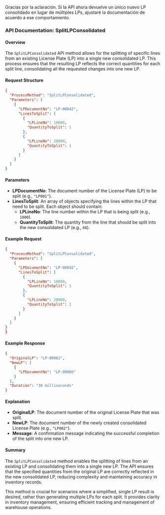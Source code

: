 Gracias por la aclaración. Si la API ahora devuelve un único nuevo LP consolidado en lugar de múltiples LPs, ajustaré la documentación de acuerdo a ese comportamiento.

### API Documentation: SplitLPConsolidated

#### Overview
The `SplitLPConsolidated` API method allows for the splitting of specific lines from an existing License Plate (LP) into a single new consolidated LP. This process ensures that the resulting LP reflects the correct quantities for each split line, consolidating all the requested changes into one new LP.

#### Request Structure
```json
{
  "ProcessMethod": "SplitLPConsolidated",
  "Parameters": [
    {
      "LPDocumentNo": "LP-00042",
      "LinesToSplit": [
        {
          "LPLineNo": 10000,
          "QuantityToSplit": 1
        },
        {
          "LPLineNo": 20000,
          "QuantityToSplit": 1
        }
      ]
    }
  ]
}
```

#### Parameters
- **LPDocumentNo**: The document number of the License Plate (LP) to be split (e.g., `"LP001"`).
- **LinesToSplit**: An array of objects specifying the lines within the LP that need to be split. Each object should contain:
  - **LPLineNo**: The line number within the LP that is being split (e.g., `1000`).
  - **QuantityToSplit**: The quantity from the line that should be split into the new consolidated LP (e.g., `60`).

#### Example Request
```json
{
  "ProcessMethod": "SplitLPConsolidated",
  "Parameters": [
    {
      "LPDocumentNo": "LP-00042",
      "LinesToSplit": [
        {
          "LPLineNo": 10000,
          "QuantityToSplit": 1
        },
        {
          "LPLineNo": 20000,
          "QuantityToSplit": 1
        }
      ]
    }
  ]
}
}
```

#### Example Response
```json
{
  "OriginalLP": "LP-00062",
  "NewLP": [
    {
      "LPDocumentNo": "LP-00066"
    }
  ],
  "Duration": "30 milliseconds"
}
```

#### Explanation
- **OriginalLP**: The document number of the original License Plate that was split.
- **NewLP**: The document number of the newly created consolidated License Plate (e.g., `"LP002"`).
- **Message**: A confirmation message indicating the successful completion of the split into one new LP.

#### Summary
The `SplitLPConsolidated` method enables the splitting of lines from an existing LP and consolidating them into a single new LP. The API ensures that the specified quantities from the original LP are correctly reflected in the new consolidated LP, reducing complexity and maintaining accuracy in inventory records.

This method is crucial for scenarios where a simplified, single LP result is desired, rather than generating multiple LPs for each split. It provides clarity in inventory management, ensuring efficient tracking and management of warehouse operations.